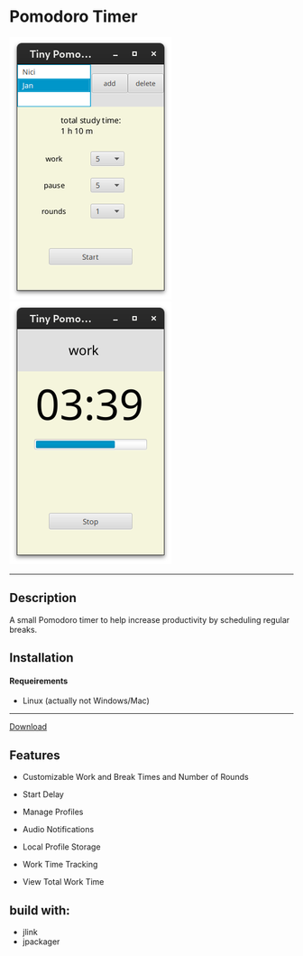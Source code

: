 # Pomodoro Timer

![Screenshot](src/main/resources/de/tiny/screenshot1.png)
![Screenshot](src/main/resources/de/tiny/screenshot2.png)

---

## Description

A small Pomodoro timer to help increase productivity by scheduling regular breaks.

## Installation

#### Requeirements

- Linux (actually not Windows/Mac)

---

[Download](https://github.com/JT-808/Tiny-PomoPal/releases)


## Features

- Customizable Work and Break Times and Number of Rounds

- Start Delay

- Manage Profiles

- Audio Notifications

- Local Profile Storage

- Work Time Tracking

- View Total Work Time



## build with:

- jlink
- jpackager
